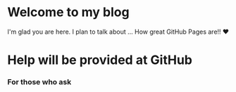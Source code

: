 # Welcome to my blog

I'm glad you are here. I plan to talk about ...
 How great GitHub Pages are!! :heart:
 
 # Help will be provided at GitHub
 ### For those who ask
